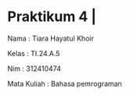 # Praktikum 4 |

Nama : Tiara Hayatul Khoir

Kelas : TI.24.A.5

Nim : 312410474

Mata Kuliah : Bahasa pemrograman
